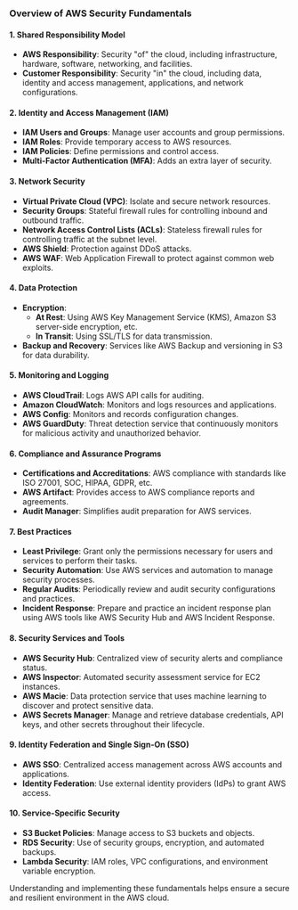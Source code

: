 ### Overview of AWS Security Fundamentals

#### 1. **Shared Responsibility Model**
   - **AWS Responsibility**: Security "of" the cloud, including infrastructure, hardware, software, networking, and facilities.
   - **Customer Responsibility**: Security "in" the cloud, including data, identity and access management, applications, and network configurations.

#### 2. **Identity and Access Management (IAM)**
   - **IAM Users and Groups**: Manage user accounts and group permissions.
   - **IAM Roles**: Provide temporary access to AWS resources.
   - **IAM Policies**: Define permissions and control access.
   - **Multi-Factor Authentication (MFA)**: Adds an extra layer of security.

#### 3. **Network Security**
   - **Virtual Private Cloud (VPC)**: Isolate and secure network resources.
   - **Security Groups**: Stateful firewall rules for controlling inbound and outbound traffic.
   - **Network Access Control Lists (ACLs)**: Stateless firewall rules for controlling traffic at the subnet level.
   - **AWS Shield**: Protection against DDoS attacks.
   - **AWS WAF**: Web Application Firewall to protect against common web exploits.

#### 4. **Data Protection**
   - **Encryption**: 
     - **At Rest**: Using AWS Key Management Service (KMS), Amazon S3 server-side encryption, etc.
     - **In Transit**: Using SSL/TLS for data transmission.
   - **Backup and Recovery**: Services like AWS Backup and versioning in S3 for data durability.

#### 5. **Monitoring and Logging**
   - **AWS CloudTrail**: Logs AWS API calls for auditing.
   - **Amazon CloudWatch**: Monitors and logs resources and applications.
   - **AWS Config**: Monitors and records configuration changes.
   - **AWS GuardDuty**: Threat detection service that continuously monitors for malicious activity and unauthorized behavior.

#### 6. **Compliance and Assurance Programs**
   - **Certifications and Accreditations**: AWS compliance with standards like ISO 27001, SOC, HIPAA, GDPR, etc.
   - **AWS Artifact**: Provides access to AWS compliance reports and agreements.
   - **Audit Manager**: Simplifies audit preparation for AWS services.

#### 7. **Best Practices**
   - **Least Privilege**: Grant only the permissions necessary for users and services to perform their tasks.
   - **Security Automation**: Use AWS services and automation to manage security processes.
   - **Regular Audits**: Periodically review and audit security configurations and practices.
   - **Incident Response**: Prepare and practice an incident response plan using AWS tools like AWS Security Hub and AWS Incident Response.

#### 8. **Security Services and Tools**
   - **AWS Security Hub**: Centralized view of security alerts and compliance status.
   - **AWS Inspector**: Automated security assessment service for EC2 instances.
   - **AWS Macie**: Data protection service that uses machine learning to discover and protect sensitive data.
   - **AWS Secrets Manager**: Manage and retrieve database credentials, API keys, and other secrets throughout their lifecycle.

#### 9. **Identity Federation and Single Sign-On (SSO)**
   - **AWS SSO**: Centralized access management across AWS accounts and applications.
   - **Identity Federation**: Use external identity providers (IdPs) to grant AWS access.

#### 10. **Service-Specific Security**
   - **S3 Bucket Policies**: Manage access to S3 buckets and objects.
   - **RDS Security**: Use of security groups, encryption, and automated backups.
   - **Lambda Security**: IAM roles, VPC configurations, and environment variable encryption.

Understanding and implementing these fundamentals helps ensure a secure and resilient environment in the AWS cloud.

